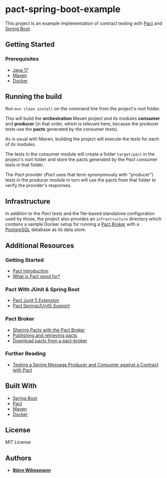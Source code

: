 # pact-spring-boot-example

This project is an example implementation of contract testing with [Pact](https://pact.io/)
and [Spring Boot](https://spring.io/projects/spring-boot).

## Getting Started

### Prerequisites

* [Java 17](https://openjdk.java.net/projects/jdk/17/)
* [Maven](https://maven.apache.org/)
* [Docker](https://www.docker.com/)

## Running the build

Run ```mvn clean install``` on the command line from the project's root folder.

This will build the **orchestration** Maven project and its modules **consumer** and **producer** (in that order, which
is relevant here, because the producer tests use the **pacts** generated by the consumer tests).

As is usual with Maven, building the project will execute the tests for each of its modules.

The tests in the consumer module will create a folder `target/pact` in the project's root folder and store the pacts
generated by the *Pact* consumer tests in that folder.

The *Pact* provider (*Pact* uses that term synonymously with "producer") tests in the producer module in turn will use
the pacts from that folder to verify the provider's responses.

## Infrastructure

In addition to the *Pact* tests and the file-based standalone configuration used by those, the project also provides
an `infrastructure` directory which contains a sample Docker setup for running
a [Pact Broker](https://github.com/pact-foundation/pact_broker)
with a [PostgreSQL](https://www.postgresql.org/) database as its data store.

## Additional Resources

### Getting Started

* [Pact Introduction](https://docs.pact.io/)
* [What is Pact good for?](https://docs.pact.io/getting_started/what_is_pact_good_for)

### Pact With JUnit & Spring Boot

* [Pact Junit 5 Extension](https://docs.pact.io/implementation_guides/jvm/provider/junit5)
* [Pact Spring/JUnit5 Support](https://docs.pact.io/implementation_guides/jvm/provider/junit5spring)

### Pact Broker

* [Sharing Pacts with the Pact Broker](https://docs.pact.io/getting_started/sharing_pacts)
* [Publishing and retrieving pacts](https://docs.pact.io/pact_broker/publishing_and_retrieving_pacts)
* [Download pacts from a pact-broker](https://docs.pact.io/implementation_guides/jvm/provider/junit#download-pacts-from-a-pact-broker)

### Further Reading

* [Testing a Spring Message Producer and Consumer against a Contract with Pact](https://reflectoring.io/cdc-pact-messages/)

## Built With

* [Spring Boot](https://projects.spring.io/spring-boot/)
* [Pact](https://pact.io/)
* [Maven](https://maven.apache.org/)
* [Docker](https://www.docker.com/)

## License

MIT License

## Authors

* **[Björn Wilmsmann](https://bjoernkw.com)**
